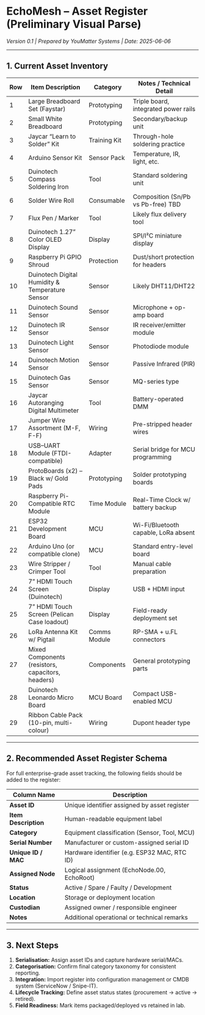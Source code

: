 # EchoMesh – Asset Register (Preliminary Visual Parse)

*Version 0.1 | Prepared by YouMatter Systems | Date: 2025-06-06*

---

## 1. Current Asset Inventory

| Row | Item Description                                  | Category     | Notes / Technical Detail             |
| --- | ------------------------------------------------- | ------------ | ------------------------------------ |
| 1   | Large Breadboard Set (Faystar)                    | Prototyping  | Triple board, integrated power rails |
| 2   | Small White Breadboard                            | Prototyping  | Secondary/backup unit                |
| 3   | Jaycar “Learn to Solder” Kit                      | Training Kit | Through-hole soldering practice      |
| 4   | Arduino Sensor Kit                                | Sensor Pack  | Temperature, IR, light, etc.         |
| 5   | Duinotech Compass Soldering Iron                  | Tool         | Standard soldering unit              |
| 6   | Solder Wire Roll                                  | Consumable   | Composition (Sn/Pb vs Pb-free) TBD   |
| 7   | Flux Pen / Marker                                 | Tool         | Likely flux delivery tool            |
| 8   | Duinotech 1.27” Color OLED Display                | Display      | SPI/I²C miniature display            |
| 9   | Raspberry Pi GPIO Shroud                          | Protection   | Dust/short protection for headers    |
| 10  | Duinotech Digital Humidity & Temperature Sensor   | Sensor       | Likely DHT11/DHT22                   |
| 11  | Duinotech Sound Sensor                            | Sensor       | Microphone + op-amp board            |
| 12  | Duinotech IR Sensor                               | Sensor       | IR receiver/emitter module           |
| 13  | Duinotech Light Sensor                            | Sensor       | Photodiode module                    |
| 14  | Duinotech Motion Sensor                           | Sensor       | Passive Infrared (PIR)               |
| 15  | Duinotech Gas Sensor                              | Sensor       | MQ-series type                       |
| 16  | Jaycar Autoranging Digital Multimeter             | Tool         | Battery-operated DMM                 |
| 17  | Jumper Wire Assortment (M-F, F-F)                 | Wiring       | Pre-stripped header wires            |
| 18  | USB–UART Module (FTDI-compatible)                 | Adapter      | Serial bridge for MCU programming    |
| 19  | ProtoBoards (x2) – Black w/ Gold Pads             | Prototyping  | Solder prototyping boards            |
| 20  | Raspberry Pi-Compatible RTC Module                | Time Module  | Real-Time Clock w/ battery backup    |
| 21  | ESP32 Development Board                           | MCU          | Wi-Fi/Bluetooth capable, LoRa absent |
| 22  | Arduino Uno (or compatible clone)                 | MCU          | Standard entry-level board           |
| 23  | Wire Stripper / Crimper Tool                      | Tool         | Manual cable preparation             |
| 24  | 7” HDMI Touch Screen (Duinotech)                  | Display      | USB + HDMI input                     |
| 25  | 7” HDMI Touch Screen (Pelican Case loadout)       | Display      | Field-ready deployment set           |
| 26  | LoRa Antenna Kit w/ Pigtail                       | Comms Module | RP-SMA + u.FL connectors             |
| 27  | Mixed Components (resistors, capacitors, headers) | Components   | General prototyping parts            |
| 28  | Duinotech Leonardo Micro Board                    | MCU Board    | Compact USB-enabled MCU              |
| 29  | Ribbon Cable Pack (10-pin, multi-colour)          | Wiring       | Dupont header type                   |

---

## 2. Recommended Asset Register Schema

For full enterprise-grade asset tracking, the following fields should be added to the register:

| Column Name          | Description                                  |
| -------------------- | -------------------------------------------- |
| **Asset ID**         | Unique identifier assigned by asset register |
| **Item Description** | Human-readable equipment label               |
| **Category**         | Equipment classification (Sensor, Tool, MCU) |
| **Serial Number**    | Manufacturer or custom-assigned serial ID    |
| **Unique ID / MAC**  | Hardware identifier (e.g. ESP32 MAC, RTC ID) |
| **Assigned Node**    | Logical assignment (EchoNode.00, EchoRoot)   |
| **Status**           | Active / Spare / Faulty / Development        |
| **Location**         | Storage or deployment location               |
| **Custodian**        | Assigned owner / responsible engineer        |
| **Notes**            | Additional operational or technical remarks  |

---

## 3. Next Steps

1. **Serialisation:** Assign asset IDs and capture hardware serial/MACs.
2. **Categorisation:** Confirm final category taxonomy for consistent reporting.
3. **Integration:** Import register into configuration management or CMDB system (ServiceNow / Snipe-IT).
4. **Lifecycle Tracking:** Define asset status states (procurement → active → retired).
5. **Field Readiness:** Mark items packaged/deployed vs retained in lab.
